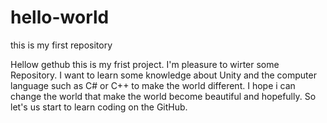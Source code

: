 # hello-world
this is my first repository

Hellow gethub this is my frist project. I'm pleasure to wirter some Repository.
I want to learn some knowledge about Unity and the computer language such as C# or C++ to make the world different.
I hope i can change the world that make the world become beautiful and hopefully.
So let's us start to learn coding on the GitHub.
